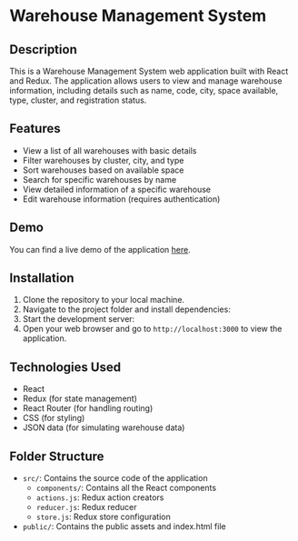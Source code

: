 # Warehouse Management System

## Description

This is a Warehouse Management System web application built with React and Redux. The application allows users to view and manage warehouse information, including details such as name, code, city, space available, type, cluster, and registration status.

## Features

- View a list of all warehouses with basic details
- Filter warehouses by cluster, city, and type
- Sort warehouses based on available space
- Search for specific warehouses by name
- View detailed information of a specific warehouse
- Edit warehouse information (requires authentication)

## Demo

You can find a live demo of the application [here](<add-link-to-live-demo>).

## Installation

1. Clone the repository to your local machine.
2. Navigate to the project folder and install dependencies:
3. Start the development server:
4. Open your web browser and go to `http://localhost:3000` to view the application.

## Technologies Used

- React
- Redux (for state management)
- React Router (for handling routing)
- CSS (for styling)
- JSON data (for simulating warehouse data)

## Folder Structure

- `src/`: Contains the source code of the application
  - `components/`: Contains all the React components
  - `actions.js`: Redux action creators
  - `reducer.js`: Redux reducer
  - `store.js`: Redux store configuration
- `public/`: Contains the public assets and index.html file
